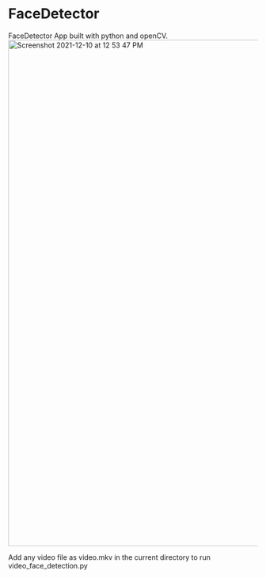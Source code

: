 # FaceDetector
FaceDetector App built with python and openCV.
<img width="1023" alt="Screenshot 2021-12-10 at 12 53 47 PM" src="https://user-images.githubusercontent.com/47421661/145577159-9dcf9abc-424a-43c5-b16a-3ab8552c98dc.png">

Add any video file as video.mkv in the current directory 
to run video_face_detection.py